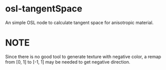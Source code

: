 # osl-tangentSpace
An simple OSL node to calculate tangent space for anisotropic material.

# NOTE
Since there is no good tool to generate texture with negative color, a remap from [0, 1] to [-1, 1] may be needed to get negative direction.